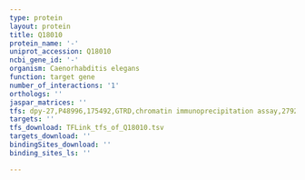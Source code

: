 ```yaml
---
type: protein
layout: protein
title: Q18010
protein_name: '-'
uniprot_accession: Q18010
ncbi_gene_id: '-'
organism: Caenorhabditis elegans
function: target gene
number_of_interactions: '1'
orthologs: ''
jaspar_matrices: ''
tfs: dpy-27,P48996,175492,GTRD,chromatin immunoprecipitation assay,27924024%5Buid%5D,No
targets: ''
tfs_download: TFLink_tfs_of_Q18010.tsv
targets_download: ''
bindingSites_download: ''
binding_sites_ls: ''

---
```

